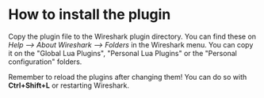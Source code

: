 # How to install the plugin

Copy the plugin file to the Wireshark plugin directory.
You can find these on _Help –> About Wireshark –> Folders_ in the Wireshark menu.
You can copy it on the "Global Lua Plugins", "Personal Lua Plugins" or the "Personal configuration" folders.

Remember to reload the plugins after changing them!
You can do so with **Ctrl+Shift+L** or restarting Wireshark.
